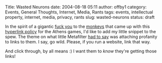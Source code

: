 Title: Wasted Neurons
date: 2004-08-18 05:11
author: offby1
category: Events, General Thoughts, Internet, Media, Rants
tags: events, intellectual property, internet, media, privacy, rants
slug: wasted-neurons
status: draft

In the spirit of a gigantic [fuck you](<http://www.athens2004.com/>) to the [monkeys](<http://www.athens2004.com/>) that came up with this [hyperlink policy](http://www.athens2004.com/athens2004/page/legacy?lang=en&cid=dd7e01e3ac979f00VgnVCMServer28130b0aRCRD) for the Athens games, I'd like to add my little snippet to the spew. The theme on what little Metafilter [had to say](<http://www.metafilter.com/mefi/35036>) was attaching profanity to links to them. I say, go wild. Please, if you run a website, link that way.

And click through, by all means :) I want them to _know_ they're getting those links!
